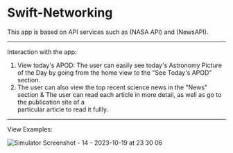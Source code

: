 # Swift-Networking
This app is based on API services such as (NASA API) and (NewsAPI).

------
Interaction with the app:
  1. View today's APOD: The user can easily see today's Astronomy Picture of the Day by going from the home view to the "See Today's APOD" section.
  2. The user can also view the top recent science news in the "News" section & The user can read each article in more detail, as well as go to the publication site of a      
     particular article to read it fullly.

-----
View Examples:

![Simulator Screenshot - 14 - 2023-10-19 at 23 30 06](https://github.com/stwshark/Swift-Networking/assets/92024917/b0f13da6-cfbb-441b-bf78-c29621863c37)
